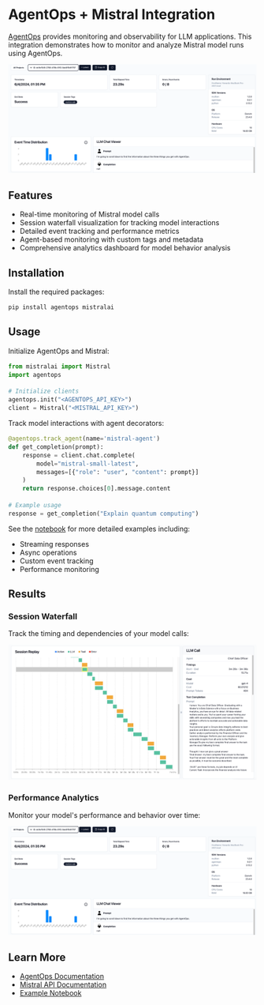 # AgentOps + Mistral Integration

[AgentOps](https://agentops.ai) provides monitoring and observability for LLM applications. This integration demonstrates how to monitor and analyze Mistral model runs using AgentOps.

![Session Overview](./img/session-overview.png)

## Features
- Real-time monitoring of Mistral model calls
- Session waterfall visualization for tracking model interactions
- Detailed event tracking and performance metrics
- Agent-based monitoring with custom tags and metadata
- Comprehensive analytics dashboard for model behavior analysis

## Installation

Install the required packages:

```bash
pip install agentops mistralai
```

## Usage

Initialize AgentOps and Mistral:

```python
from mistralai import Mistral
import agentops

# Initialize clients
agentops.init("<AGENTOPS_API_KEY>")
client = Mistral("<MISTRAL_API_KEY>")
```

Track model interactions with agent decorators:

```python
@agentops.track_agent(name='mistral-agent')
def get_completion(prompt):
    response = client.chat.complete(
        model="mistral-small-latest",
        messages=[{"role": "user", "content": prompt}]
    )
    return response.choices[0].message.content

# Example usage
response = get_completion("Explain quantum computing")
```

See the [notebook](./monitoring_mistral.ipynb) for more detailed examples including:
- Streaming responses
- Async operations
- Custom event tracking
- Performance monitoring

## Results

### Session Waterfall
Track the timing and dependencies of your model calls:

![Session Waterfall](./img/session-waterfall.png)

### Performance Analytics
Monitor your model's performance and behavior over time:

![Session Overview](./img/session-overview.png)

## Learn More
- [AgentOps Documentation](https://docs.agentops.ai)
- [Mistral API Documentation](https://docs.mistral.ai)
- [Example Notebook](./monitoring_mistral.ipynb)

